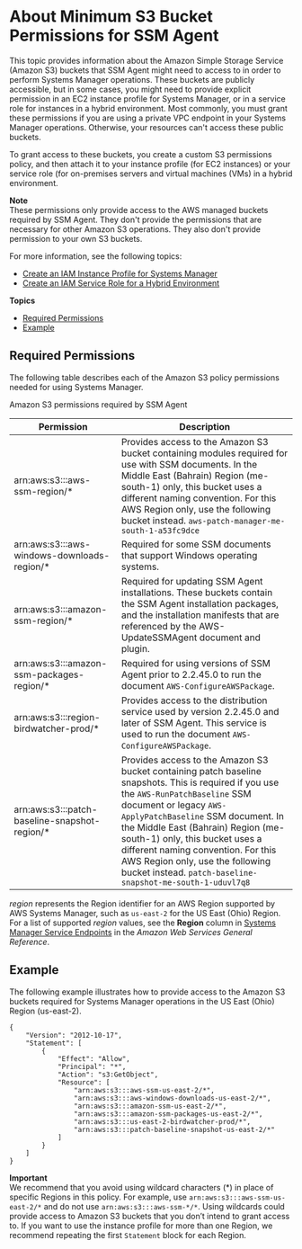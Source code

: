 # About Minimum S3 Bucket Permissions for SSM Agent<a name="ssm-agent-minimum-s3-permissions"></a>

This topic provides information about the Amazon Simple Storage Service \(Amazon S3\) buckets that SSM Agent might need to access to in order to perform Systems Manager operations\. These buckets are publicly accessible, but in some cases, you might need to provide explicit permission in an EC2 instance profile for Systems Manager, or in a service role for instances in a hybrid environment\. Most commonly, you must grant these permissions if you are using a private VPC endpoint in your Systems Manager operations\. Otherwise, your resources can't access these public buckets\. 

To grant access to these buckets, you create a custom S3 permissions policy, and then attach it to your instance profile \(for EC2 instances\) or your service role \(for on\-premises servers and virtual machines \(VMs\) in a hybrid environment\.

**Note**  
These permissions only provide access to the AWS managed buckets required by SSM Agent\. They don't provide the permissions that are necessary for other Amazon S3 operations\. They also don't provide permission to your own S3 buckets\. 

For more information, see the following topics: 
+ [Create an IAM Instance Profile for Systems Manager](setup-instance-profile.md)
+ [Create an IAM Service Role for a Hybrid Environment](sysman-service-role.md)

**Topics**
+ [Required Permissions](#ssm-agent-minimum-s3-permissions-required)
+ [Example](#ssm-agent-minimum-s3-permissions-example)

## Required Permissions<a name="ssm-agent-minimum-s3-permissions-required"></a>

The following table describes each of the Amazon S3 policy permissions needed for using Systems Manager\.

Amazon S3 permissions required by SSM Agent


| Permission | Description | 
| --- | --- | 
| arn:aws:s3:::aws\-ssm\-region/\* |  Provides access to the Amazon S3 bucket containing modules required for use with SSM documents\.  In the Middle East \(Bahrain\) Region \(me\-south\-1\) only, this bucket uses a different naming convention\. For this AWS Region only, use the following bucket instead\.   `aws-patch-manager-me-south-1-a53fc9dce`     | 
| arn:aws:s3:::aws\-windows\-downloads\-region/\* |  Required for some SSM documents that support Windows operating systems\.  | 
| arn:aws:s3:::amazon\-ssm\-region/\* | Required for updating SSM Agent installations\. These buckets contain the SSM Agent installation packages, and the installation manifests that are referenced by the AWS\-UpdateSSMAgent document and plugin\.  | 
| arn:aws:s3:::amazon\-ssm\-packages\-region/\* |  Required for using versions of SSM Agent prior to 2\.2\.45\.0 to run the document `AWS-ConfigureAWSPackage`\.  | 
| arn:aws:s3:::region\-birdwatcher\-prod/\* |  Provides access to the distribution service used by version 2\.2\.45\.0 and later of SSM Agent\. This service is used to run the document `AWS-ConfigureAWSPackage`\.  | 
| arn:aws:s3:::patch\-baseline\-snapshot\-region/\* |  Provides access to the Amazon S3 bucket containing patch baseline snapshots\. This is required if you use the `AWS-RunPatchBaseline` SSM document or legacy `AWS-ApplyPatchBaseline` SSM document\.  In the Middle East \(Bahrain\) Region \(me\-south\-1\) only, this bucket uses a different naming convention\. For this AWS Region only, use the following bucket instead\.   `patch-baseline-snapshot-me-south-1-uduvl7q8`     | 

*region* represents the Region identifier for an AWS Region supported by AWS Systems Manager, such as `us-east-2` for the US East \(Ohio\) Region\. For a list of supported *region* values, see the **Region** column in [Systems Manager Service Endpoints](https://docs.aws.amazon.com/general/latest/gr/ssm.html#ssm_region) in the *Amazon Web Services General Reference*\.

## Example<a name="ssm-agent-minimum-s3-permissions-example"></a>

The following example illustrates how to provide access to the Amazon S3 buckets required for Systems Manager operations in the US East \(Ohio\) Region \(us\-east\-2\)\.

```
{
    "Version": "2012-10-17",
    "Statement": [
        {
            "Effect": "Allow",
            "Principal": "*",
            "Action": "s3:GetObject",
            "Resource": [
                "arn:aws:s3:::aws-ssm-us-east-2/*",
                "arn:aws:s3:::aws-windows-downloads-us-east-2/*",
                "arn:aws:s3:::amazon-ssm-us-east-2/*",
                "arn:aws:s3:::amazon-ssm-packages-us-east-2/*",
                "arn:aws:s3:::us-east-2-birdwatcher-prod/*",
                "arn:aws:s3:::patch-baseline-snapshot-us-east-2/*"
            ]
        }
    ]
}
```

**Important**  
We recommend that you avoid using wildcard characters \(\*\) in place of specific Regions in this policy\. For example, use `arn:aws:s3:::aws-ssm-us-east-2/*` and do not use `arn:aws:s3:::aws-ssm-*/*`\. Using wildcards could provide access to Amazon S3 buckets that you don’t intend to grant access to\. If you want to use the instance profile for more than one Region, we recommend repeating the first `Statement` block for each Region\.